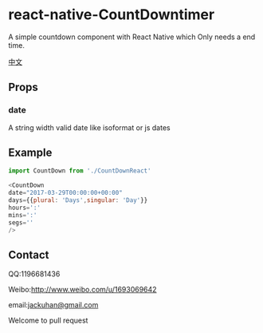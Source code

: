 # react-native-CountDowntimer
A simple countdown component with React Native which Only needs a end time.

[中文](https://github.com/jackuhan/react-native-CountDowntimer/blob/master/README-CH.md)

## Props
### date
A string width valid date like isoformat or js dates

## Example
``` javascript
import CountDown from './CountDownReact'

<CountDown
date="2017-03-29T00:00:00+00:00"
days={{plural: 'Days',singular: 'Day'}}
hours=':'
mins=':'
segs=''
/>

```

## Contact

QQ:1196681436

Weibo:http://www.weibo.com/u/1693069642

email:jackuhan@gmail.com

Welcome to pull request

